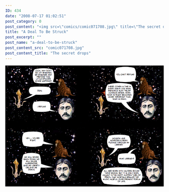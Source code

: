 ```yaml
---
ID: 434
date: "2008-07-17 01:02:51"
post_category: 0
post_content: "<img src=\"comics/comic071708.jpg\" title=\"The secret drops\" />"
title: "A Deal To Be Struck"
post_excerpt: ""
post_name: "a-deal-to-be-struck"
post_content_src: "comic071708.jpg"
post_content_title: "The secret drops"
---
```



[![The secret drops](/comics-hi-res/comic071708.jpg)](/comics-hi-res/comic071708.jpg "The secret drops")
